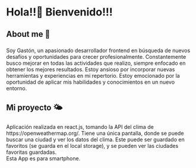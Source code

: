 <h1 align="left">Hola!!👋 Bienvenido!!!</h1>

###

<h2 align="left">About me 👨</h2>

###

<p align="left">Soy Gastón, un apasionado desarrollador frontend en búsqueda de nuevos desafíos y oportunidades para crecer profesionalmente. Constantemente busco mejorar en todas las actividades que realizo, siempre enfocado en obtener los mejores resultados. Estoy ansioso por incorporar nuevas herramientas y experiencias en mi repertorio. Estoy emocionado por la oportunidad de aplicar mis habilidades y conocimientos en un nuevo entorno.</p>

###

<h2 align="left">Mi proyecto 🌤️</h2>

###

<p align="left">Aplicación realizada en react.js, tomando la API del clima de https://openweathermap.org/. Tiene una única pantalla, donde se puede buscar una ciudad y ver los datos del clima. Este puede ser guardado en favoritos (se guarda en el local storage), y se pueden ver las ciudades favoritas guardadas.<br>Esta App es para smartphone.</p>

###
